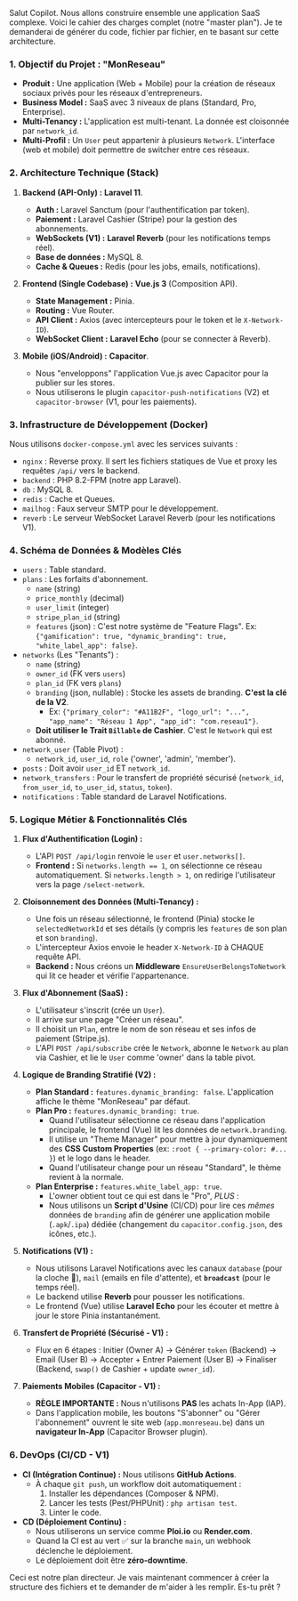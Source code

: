Salut Copilot. Nous allons construire ensemble une application SaaS complexe. Voici le cahier des charges complet (notre "master plan"). Je te demanderai de générer du code, fichier par fichier, en te basant sur cette architecture.

### 1. Objectif du Projet : "MonReseau"

-   **Produit :** Une application (Web + Mobile) pour la création de réseaux sociaux privés pour les réseaux d'entrepreneurs.
-   **Business Model :** SaaS avec 3 niveaux de plans (Standard, Pro, Enterprise).
-   **Multi-Tenancy :** L'application est multi-tenant. La donnée est cloisonnée par `network_id`.
-   **Multi-Profil :** Un `User` peut appartenir à plusieurs `Network`. L'interface (web et mobile) doit permettre de switcher entre ces réseaux.

### 2. Architecture Technique (Stack)

1.  **Backend (API-Only) :** **Laravel 11**.
    -   **Auth :** Laravel Sanctum (pour l'authentification par token).
    -   **Paiement :** Laravel Cashier (Stripe) pour la gestion des abonnements.
    -   **WebSockets (V1) :** **Laravel Reverb** (pour les notifications temps réel).
    -   **Base de données :** MySQL 8.
    -   **Cache & Queues :** Redis (pour les jobs, emails, notifications).

2.  **Frontend (Single Codebase) :** **Vue.js 3** (Composition API).
    -   **State Management :** Pinia.
    -   **Routing :** Vue Router.
    -   **API Client :** Axios (avec intercepteurs pour le token et le `X-Network-ID`).
    -   **WebSocket Client :** **Laravel Echo** (pour se connecter à Reverb).

3.  **Mobile (iOS/Android) :** **Capacitor**.
    -   Nous "enveloppons" l'application Vue.js avec Capacitor pour la publier sur les stores.
    -   Nous utiliserons le plugin `capacitor-push-notifications` (V2) et `capacitor-browser` (V1, pour les paiements).

### 3. Infrastructure de Développement (Docker)

Nous utilisons `docker-compose.yml` avec les services suivants :
-   `nginx` : Reverse proxy. Il sert les fichiers statiques de Vue et proxy les requêtes `/api/` vers le backend.
-   `backend` : PHP 8.2-FPM (notre app Laravel).
-   `db` : MySQL 8.
-   `redis` : Cache et Queues.
-   `mailhog` : Faux serveur SMTP pour le développement.
-   `reverb` : Le serveur WebSocket Laravel Reverb (pour les notifications V1).

### 4. Schéma de Données & Modèles Clés

-   `users` : Table standard.
-   `plans` : Les forfaits d'abonnement.
    -   `name` (string)
    -   `price_monthly` (decimal)
    -   `user_limit` (integer)
    -   `stripe_plan_id` (string)
    -   `features` (json) : C'est notre système de "Feature Flags". Ex: `{"gamification": true, "dynamic_branding": true, "white_label_app": false}`.
-   `networks` (Les "Tenants") :
    -   `name` (string)
    -   `owner_id` (FK vers `users`)
    -   `plan_id` (FK vers `plans`)
    -   `branding` (json, nullable) : Stocke les assets de branding. **C'est la clé de la V2**.
        -   Ex: `{"primary_color": "#A11B2F", "logo_url": "...", "app_name": "Réseau 1 App", "app_id": "com.reseau1"}`.
    -   **Doit utiliser le Trait `Billable` de Cashier**. C'est le `Network` qui est abonné.
-   `network_user` (Table Pivot) :
    -   `network_id`, `user_id`, `role` ('owner', 'admin', 'member').
-   `posts` : Doit avoir `user_id` ET `network_id`.
-   `network_transfers` : Pour le transfert de propriété sécurisé (`network_id`, `from_user_id`, `to_user_id`, `status`, `token`).
-   `notifications` : Table standard de Laravel Notifications.

### 5. Logique Métier & Fonctionnalités Clés

1.  **Flux d'Authentification (Login) :**
    -   L'API `POST /api/login` renvoie le `user` et `user.networks[]`.
    -   **Frontend :** Si `networks.length == 1`, on sélectionne ce réseau automatiquement. Si `networks.length > 1`, on redirige l'utilisateur vers la page `/select-network`.

2.  **Cloisonnement des Données (Multi-Tenancy) :**
    -   Une fois un réseau sélectionné, le frontend (Pinia) stocke le `selectedNetworkId` et ses détails (y compris les `features` de son plan et son `branding`).
    -   L'intercepteur Axios envoie le header `X-Network-ID` à CHAQUE requête API.
    -   **Backend :** Nous créons un **Middleware** `EnsureUserBelongsToNetwork` qui lit ce header et vérifie l'appartenance.

3.  **Flux d'Abonnement (SaaS) :**
    -   L'utilisateur s'inscrit (crée un `User`).
    -   Il arrive sur une page "Créer un réseau".
    -   Il choisit un `Plan`, entre le nom de son réseau et ses infos de paiement (Stripe.js).
    -   L'API `POST /api/subscribe` crée le `Network`, abonne le `Network` au plan via Cashier, et lie le `User` comme 'owner' dans la table pivot.

4.  **Logique de Branding Stratifié (V2) :**
    -   **Plan Standard :** `features.dynamic_branding: false`. L'application affiche le thème "MonReseau" par défaut.
    -   **Plan Pro :** `features.dynamic_branding: true`.
        -   Quand l'utilisateur sélectionne ce réseau dans l'application principale, le frontend (Vue) lit les données de `network.branding`.
        -   Il utilise un "Theme Manager" pour mettre à jour dynamiquement des **CSS Custom Properties** (ex: `:root { --primary-color: #... }`) et le logo dans le header.
        -   Quand l'utilisateur change pour un réseau "Standard", le thème revient à la normale.
    -   **Plan Enterprise :** `features.white_label_app: true`.
        -   L'owner obtient tout ce qui est dans le "Pro", *PLUS* :
        -   Nous utilisons un **Script d'Usine** (CI/CD) pour lire ces *mêmes* données de `branding` afin de générer une application mobile (`.apk`/`.ipa`) dédiée (changement du `capacitor.config.json`, des icônes, etc.).

5.  **Notifications (V1) :**
    -   Nous utilisons Laravel Notifications avec les canaux `database` (pour la cloche 🔔), `mail` (emails en file d'attente), et **`broadcast`** (pour le temps réel).
    -   Le backend utilise **Reverb** pour pousser les notifications.
    -   Le frontend (Vue) utilise **Laravel Echo** pour les écouter et mettre à jour le store Pinia instantanément.

6.  **Transfert de Propriété (Sécurisé - V1) :**
    -   Flux en 6 étapes : Initier (Owner A) -> Générer `token` (Backend) -> Email (User B) -> Accepter + Entrer Paiement (User B) -> Finaliser (Backend, `swap()` de Cashier + update `owner_id`).

7.  **Paiements Mobiles (Capacitor - V1) :**
    -   **RÈGLE IMPORTANTE :** Nous n'utilisons **PAS** les achats In-App (IAP).
    -   Dans l'application mobile, les boutons "S'abonner" ou "Gérer l'abonnement" ouvrent le site web (`app.monreseau.be`) dans un **navigateur In-App** (Capacitor Browser plugin).

### 6. DevOps (CI/CD - V1)

-   **CI (Intégration Continue) :** Nous utilisons **GitHub Actions**.
    -   À chaque `git push`, un workflow doit automatiquement :
        1.  Installer les dépendances (Composer & NPM).
        2.  Lancer les tests (Pest/PHPUnit) : `php artisan test`.
        3.  Linter le code.
-   **CD (Déploiement Continu) :**
    -   Nous utiliserons un service comme **Ploi.io** ou **Render.com**.
    -   Quand la CI est au vert ✅ sur la branche `main`, un webhook déclenche le déploiement.
    -   Le déploiement doit être **zéro-downtime**.

Ceci est notre plan directeur. Je vais maintenant commencer à créer la structure des fichiers et te demander de m'aider à les remplir. Es-tu prêt ?
